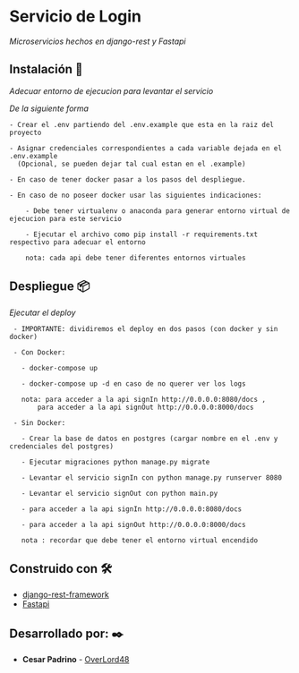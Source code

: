 # Servicio de Login
_Microservicios hechos en django-rest y Fastapi_

## Instalación 🔧

_Adecuar entorno de ejecucion para levantar el servicio_

_De la siguiente forma_

```
- Crear el .env partiendo del .env.example que esta en la raiz del proyecto

- Asignar credenciales correspondientes a cada variable dejada en el .env.example 
  (Opcional, se pueden dejar tal cual estan en el .example)

- En caso de tener docker pasar a los pasos del despliegue.

- En caso de no poseer docker usar las siguientes indicaciones:

    - Debe tener virtualenv o anaconda para generar entorno virtual de ejecucion para este servicio

    - Ejecutar el archivo como pip install -r requirements.txt respectivo para adecuar el entorno

    nota: cada api debe tener diferentes entornos virtuales
```

## Despliegue 📦

_Ejecutar el deploy_
 ``` 
  - IMPORTANTE: dividiremos el deploy en dos pasos (con docker y sin docker)

  - Con Docker:
  
    - docker-compose up

    - docker-compose up -d en caso de no querer ver los logs

    nota: para acceder a la api signIn http://0.0.0.0:8080/docs ,
        para acceder a la api signOut http://0.0.0.0:8000/docs
  
  - Sin Docker:

    - Crear la base de datos en postgres (cargar nombre en el .env y credenciales del postgres)
  
    - Ejecutar migraciones python manage.py migrate

    - Levantar el servicio signIn con python manage.py runserver 8080

    - Levantar el servicio signOut con python main.py

    - para acceder a la api signIn http://0.0.0.0:8080/docs

    - para acceder a la api signOut http://0.0.0.0:8000/docs
    
    nota : recordar que debe tener el entorno virtual encendido
 ```

## Construido con 🛠️


* [django-rest-framework](https://www.django-rest-framework.org/) 
* [Fastapi](https://fastapi.tiangolo.com/) 

## Desarrollado por: ✒️

* **Cesar Padrino** - [OverLord48](https://github.com/OverLord48)